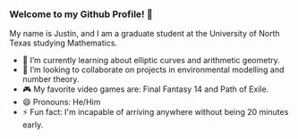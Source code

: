 ### Welcome to my Github Profile! 👋

<!--
**jbrowning96/jbrowning96** is a ✨ _special_ ✨ repository because its `README.md` (this file) appears on your GitHub profile.

Here are some ideas to get you started:

- 🔭 I’m currently working on ...
- 🌱 I’m currently learning ...
- 👯 I’m looking to collaborate on ...
- 🤔 I’m looking for help with ...
- 💬 Ask me about ...
- 📫 How to reach me: ...
- 😄 Pronouns: ...
- ⚡ Fun fact: ...
-->

My name is Justin, and I am a graduate student at the University of North Texas studying Mathematics. 

<!-- - 🔭 I’m currently working on  -->
- 🌱 I’m currently learning about elliptic curves and arithmetic geometry.
- 👯 I’m looking to collaborate on projects in environmental modelling and number theory. 
- 🎮 My favorite video games are: Final Fantasy 14 and Path of Exile.
- 😄 Pronouns: He/Him
- ⚡ Fun fact: I'm incapable of arriving anywhere without being 20 minutes early.

